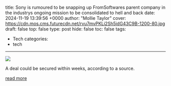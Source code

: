 title: Sony is rumoured to be snapping up FromSoftwares parent company in the industrys ongoing mission to be consolidated to hell and back
date: 2024-11-19 13:39:56 +0000
author: "Mollie Taylor"
cover: https://cdn.mos.cms.futurecdn.net/rvu7mvPKLi2Sh5idG43C9B-1200-80.jpg
draft: false
top: false
type: post
hide: false
toc: false
tags:
  - Tech
categories:
  - tech
---

![](https://cdn.mos.cms.futurecdn.net/rvu7mvPKLi2Sh5idG43C9B-1200-80.jpg)

A deal could be secured within weeks, according to a source.

[read more](https://www.pcgamer.com/gaming-industry/sony-is-rumoured-to-be-snapping-up-fromsoftwares-parent-company-in-the-industrys-ongoing-mission-to-be-consolidated-to-hell-and-back/)
